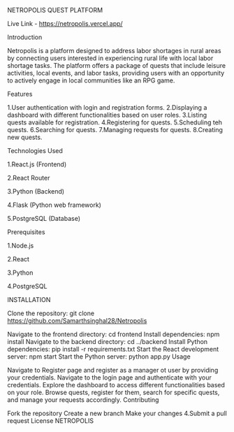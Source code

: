 NETROPOLIS QUEST PLATFORM

Live Link - https://netropolis.vercel.app/

Introduction

Netropolis is a platform designed to address labor shortages in rural areas by connecting users interested in experiencing rural life with local labor shortage tasks. The platform offers a package of quests that include leisure activities, local events, and labor tasks, providing users with an opportunity to actively engage in local communities like an RPG game.

Features

1.User authentication with login and registration forms. 2.Displaying a dashboard with different functionalities based on user roles. 3.Listing quests available for registration. 4.Registering for quests. 5.Scheduling teh quests. 6.Searching for quests. 7.Managing requests for quests. 8.Creating new quests.

Technologies Used

1.React.js (Frontend)

2.React Router

3.Python (Backend)

4.Flask (Python web framework)

5.PostgreSQL (Database)

Prerequisites

1.Node.js

2.React

3.Python

4.PostgreSQL

INSTALLATION

Clone the repository: git clone https://github.com/Samarthsinghal28/Netropolis

Navigate to the frontend directory: cd frontend
Install dependencies: npm install
Navigate to the backend directory: cd ../backend
Install Python dependencies: pip install -r requirements.txt
Start the React development server: npm start
Start the Python server: python app.py
Usage

Navigate to Register page and register as a manager ot user by providing your credentials.
Navigate to the login page and authenticate with your credentials.
Explore the dashboard to access different functionalities based on your role.
Browse quests, register for them, search for specific quests, and manage your requests accordingly.
Contributing

Fork the repository
Create a new branch
Make your changes 4.Submit a pull request
License NETROPOLIS
